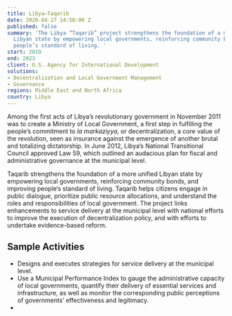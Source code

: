 ```yaml
---
title: Libya—Taqarib
date: 2020-04-27 14:58:00 Z
published: false
summary: 'The Libya “Taqarib” project strengthens the foundation of a more unified
  Libyan state by empowering local governments, reinforcing community bonds, and improving
  people’s standard of living. '
start: 2019
end: 2023
client: U.S. Agency for International Development
solutions:
- Decentralization and Local Government Management
- Governance
regions: Middle East and North Africa
country: Libya
---
```


Among the first acts of Libya’s revolutionary government in November 2011 was to create a Ministry of Local Government, a first step in fulfilling the people’s commitment to *la markaziyya,* or decentralization, a core value of the revolution, seen as insurance against the emergence of another brutal and totalizing dictatorship. In June 2012, Libya’s National Transitional Council approved Law 59, which outlined an audacious plan for fiscal and administrative governance at the municipal level.

Taqarib strengthens the foundation of a more unified Libyan state by empowering local governments, reinforcing community bonds, and improving people’s standard of living. Taqarib helps citizens engage in public dialogue, prioritize public resource allocations, and understand the roles and responsibilities of local government. The project links enhancements to service delivery at the municipal level with national efforts to improve the execution of decentralization policy, and with efforts to undertake evidence-based reform. 

## Sample Activities

* Designs and executes strategies for service delivery at the municipal level. 
* Use a Municipal Performance Index to gauge the administrative capacity of local governments, quantify their delivery of essential services and infrastructure, as well as monitor the corresponding public perceptions of governments’ effectiveness and legitimacy.
* 